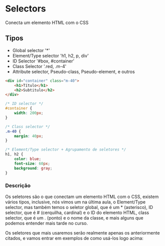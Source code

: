 # Selectors 

Conecta um elemento HTML com o CSS

## Tipos

* Global selector '*'
* Element/Type selector 'h1, h2, p, div'
* ID Selector '#box, #container'
* Class Selector '.red, .m-4'
* Attribute selector, Pseudo-class, Pseudo-element, e outros


```html
<div id="container" class="m-40">
	<h1>Título</h1>
	<h2>Subtitulo</h2>
</div>
```


```css
/* ID selector */
#container {
	width: 200px;
}

/* Class selector */
.m-40 {
	margin: 40px;
}

/* Element/Type selector + Agrupamento de seletores */
h1, h2 {
	color: blue;
	font-size: 60px;
	background: gray;
}
```

### Descrição 

Os seletores são o que conectam um elemento HTML com o CSS, existem vários tipos, inclusive, nós vimos um na última aula, o Element/Type selector, mas também temos o seletor global, que é um * (asterisco), ID selector, que é # (cerquilha, cardinal) e o ID do elemento HTML, class selector, que é um . (ponto) e o nome da classe, e mais alguns que podemos entender mais tarde no curso.

Os seletores que mais usaremos serão realmente apenas os anteriormente citados, e vamos entrar em exemplos de como usá-los logo acima: